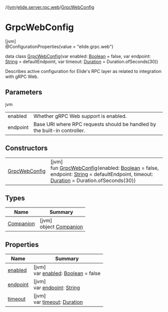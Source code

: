 //[jvm](../../../index.md)/[elide.server.rpc.web](../index.md)/[GrpcWebConfig](index.md)

# GrpcWebConfig

[jvm]\
@ConfigurationProperties(value = &quot;elide.grpc.web&quot;)

data class [GrpcWebConfig](index.md)(var enabled: [Boolean](https://kotlinlang.org/api/latest/jvm/stdlib/kotlin/-boolean/index.html) = false, var endpoint: [String](https://kotlinlang.org/api/latest/jvm/stdlib/kotlin/-string/index.html) = defaultEndpoint, var timeout: [Duration](https://docs.oracle.com/javase/8/docs/api/java/time/Duration.html) = Duration.ofSeconds(30))

Describes active configuration for Elide's RPC layer as related to integration with gRPC Web.

## Parameters

jvm

| | |
|---|---|
| enabled | Whether gRPC Web support is enabled. |
| endpoint | Base URI where RPC requests should be handled by the built-in controller. |

## Constructors

| | |
|---|---|
| [GrpcWebConfig](-grpc-web-config.md) | [jvm]<br>fun [GrpcWebConfig](-grpc-web-config.md)(enabled: [Boolean](https://kotlinlang.org/api/latest/jvm/stdlib/kotlin/-boolean/index.html) = false, endpoint: [String](https://kotlinlang.org/api/latest/jvm/stdlib/kotlin/-string/index.html) = defaultEndpoint, timeout: [Duration](https://docs.oracle.com/javase/8/docs/api/java/time/Duration.html) = Duration.ofSeconds(30)) |

## Types

| Name | Summary |
|---|---|
| [Companion](-companion/index.md) | [jvm]<br>object [Companion](-companion/index.md) |

## Properties

| Name | Summary |
|---|---|
| [enabled](enabled.md) | [jvm]<br>var [enabled](enabled.md): [Boolean](https://kotlinlang.org/api/latest/jvm/stdlib/kotlin/-boolean/index.html) = false |
| [endpoint](endpoint.md) | [jvm]<br>var [endpoint](endpoint.md): [String](https://kotlinlang.org/api/latest/jvm/stdlib/kotlin/-string/index.html) |
| [timeout](timeout.md) | [jvm]<br>var [timeout](timeout.md): [Duration](https://docs.oracle.com/javase/8/docs/api/java/time/Duration.html) |
